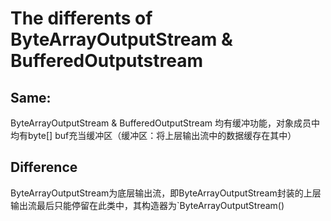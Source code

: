 # The differents of ByteArrayOutputStream & BufferedOutputstream
## Same:
ByteArrayOutputStream & BufferedOutputStream 均有缓冲功能，对象成员中均有byte[] buf充当缓冲区（缓冲区：将上层输出流中的数据缓存在其中）
## Difference
ByteArrayOutputStream为底层输出流，即ByteArrayOutputStream封装的上层输出流最后只能停留在此类中，其构造器为`ByteArrayOutputStream()